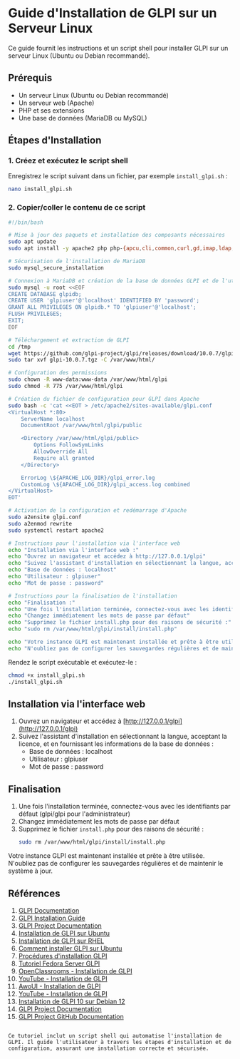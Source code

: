 # Guide d'Installation de GLPI sur un Serveur Linux

Ce guide fournit les instructions et un script shell pour installer GLPI sur un serveur Linux (Ubuntu ou Debian recommandé).

## Prérequis
- Un serveur Linux (Ubuntu ou Debian recommandé)
- Un serveur web (Apache)
- PHP et ses extensions
- Une base de données (MariaDB ou MySQL)

## Étapes d'Installation

### 1. Créez et exécutez le script shell

Enregistrez le script suivant dans un fichier, par exemple `install_glpi.sh` :

```bash
nano install_glpi.sh
```
### 2. Copier/coller le contenu de ce script

```bash
#!/bin/bash

# Mise à jour des paquets et installation des composants nécessaires
sudo apt update
sudo apt install -y apache2 php php-{apcu,cli,common,curl,gd,imap,ldap,mysql,xmlrpc,xml,mbstring,bcmath,intl,zip,bz2} libapache2-mod-php mariadb-server

# Sécurisation de l'installation de MariaDB
sudo mysql_secure_installation

# Connexion à MariaDB et création de la base de données GLPI et de l'utilisateur
sudo mysql -u root <<EOF
CREATE DATABASE glpidb;
CREATE USER 'glpiuser'@'localhost' IDENTIFIED BY 'password';
GRANT ALL PRIVILEGES ON glpidb.* TO 'glpiuser'@'localhost';
FLUSH PRIVILEGES;
EXIT;
EOF

# Téléchargement et extraction de GLPI
cd /tmp
wget https://github.com/glpi-project/glpi/releases/download/10.0.7/glpi-10.0.7.tgz
sudo tar xvf glpi-10.0.7.tgz -C /var/www/html/

# Configuration des permissions
sudo chown -R www-data:www-data /var/www/html/glpi
sudo chmod -R 775 /var/www/html/glpi

# Création du fichier de configuration pour GLPI dans Apache
sudo bash -c 'cat <<EOT > /etc/apache2/sites-available/glpi.conf
<VirtualHost *:80>
    ServerName localhost
    DocumentRoot /var/www/html/glpi/public

    <Directory /var/www/html/glpi/public>
        Options FollowSymLinks
        AllowOverride All
        Require all granted
    </Directory>

    ErrorLog \${APACHE_LOG_DIR}/glpi_error.log
    CustomLog \${APACHE_LOG_DIR}/glpi_access.log combined
</VirtualHost>
EOT'

# Activation de la configuration et redémarrage d'Apache
sudo a2ensite glpi.conf
sudo a2enmod rewrite
sudo systemctl restart apache2

# Instructions pour l'installation via l'interface web
echo "Installation via l'interface web :"
echo "Ouvrez un navigateur et accédez à http://127.0.0.1/glpi"
echo "Suivez l'assistant d'installation en sélectionnant la langue, acceptant la licence, et en fournissant les informations de la base de données :"
echo "Base de données : localhost"
echo "Utilisateur : glpiuser"
echo "Mot de passe : password"

# Instructions pour la finalisation de l'installation
echo "Finalisation :"
echo "Une fois l'installation terminée, connectez-vous avec les identifiants par défaut (glpi/glpi pour l'administrateur)"
echo "Changez immédiatement les mots de passe par défaut"
echo "Supprimez le fichier install.php pour des raisons de sécurité :"
echo "sudo rm /var/www/html/glpi/install/install.php"

echo "Votre instance GLPI est maintenant installée et prête à être utilisée."
echo "N'oubliez pas de configurer les sauvegardes régulières et de maintenir le système à jour."
```

Rendez le script exécutable et exécutez-le :

```bash
chmod +x install_glpi.sh
./install_glpi.sh
```

## Installation via l'interface web

1. Ouvrez un navigateur et accédez à [http://127.0.0.1/glpi](http://127.0.0.1/glpi)
2. Suivez l'assistant d'installation en sélectionnant la langue, acceptant la licence, et en fournissant les informations de la base de données :
   - Base de données : localhost
   - Utilisateur : glpiuser
   - Mot de passe : password

## Finalisation

1. Une fois l'installation terminée, connectez-vous avec les identifiants par défaut (glpi/glpi pour l'administrateur)
2. Changez immédiatement les mots de passe par défaut
3. Supprimez le fichier `install.php` pour des raisons de sécurité :
   ```bash
   sudo rm /var/www/html/glpi/install/install.php
   ```

Votre instance GLPI est maintenant installée et prête à être utilisée. N'oubliez pas de configurer les sauvegardes régulières et de maintenir le système à jour.

## Références

1. [GLPI Documentation](https://glpi-install.readthedocs.io/en/latest/)
2. [GLPI Installation Guide](https://glpi-install.readthedocs.io/en/latest/install/index.html)
3. [GLPI Project Documentation](https://glpi-project.org/fr/glpi-documentation/)
4. [Installation de GLPI sur Ubuntu](https://glpi-project.org/how-to-install-glpi-on-ubuntu/)
5. [Installation de GLPI sur RHEL](https://www.tecmint.com/install-glpi-asset-management-rhel/)
6. [Comment installer GLPI sur Ubuntu](https://glpi-project.org/fr/comment-installer-glpi-sur-ubuntu/)
7. [Procédures d'installation GLPI](https://faq.teclib.com/03_knowledgebase/procedures/install_glpi/)
8. [Tutoriel Fedora Server GLPI](https://ipv6.rs/tutorial/Fedora_Server_Latest/GLPI/)
9. [OpenClassrooms - Installation de GLPI](https://openclassrooms.com/fr/courses/1730516-gerez-votre-parc-informatique-avec-glpi/5993816-installez-votre-serveur-glpi)
10. [YouTube - Installation de GLPI](https://www.youtube.com/watch?v=Dc0dy1Z6MyM)
11. [AwoUI - Installation de GLPI](https://www.awoui.com/post/installation-de-glpi)
12. [YouTube - Installation de GLPI](https://www.youtube.com/watch?v=AF5pJaQJXvU)
13. [Installation de GLPI 10 sur Debian 12](https://www.it-connect.fr/installation-pas-a-pas-de-glpi-10-sur-debian-12/)
14. [GLPI Project Documentation](https://glpi-project.org/documentation/)
15. [GLPI Project GitHub Documentation](https://github.com/glpi-project/doc-install)
```

Ce tutoriel inclut un script shell qui automatise l'installation de GLPI. Il guide l'utilisateur à travers les étapes d'installation et de configuration, assurant une installation correcte et sécurisée.
